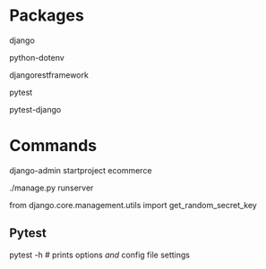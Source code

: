 # Packages

django

python-dotenv

djangorestframework

pytest

pytest-django


# Commands

django-admin startproject ecommerce

./manage.py runserver

from django.core.management.utils import get_random_secret_key

## Pytest

pytest -h # prints options _and_ config file settings
